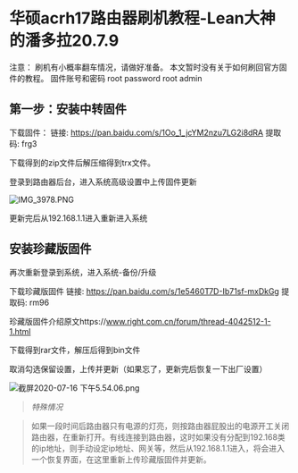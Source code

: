 # 华硕acrh17路由器刷机教程-Lean大神的潘多拉20.7.9
注意：
刷机有小概率翻车情况，请做好准备。
本文暂时没有关于如何刷回官方固件的教程。
固件账号和密码
root password
root admin



## 第一步：安装中转固件
下载固件：
链接: https://pan.baidu.com/s/1Oo_1_jcYM2nzu7LG2i8dRA 提取码: frg3

下载得到的zip文件后解压缩得到trx文件。

登录到路由器后台，进入系统高级设置中上传固件更新

![IMG_3978.PNG](https://i.loli.net/2020/07/16/NOTuPiMq1wvdEL7.png)

更新完后从192.168.1.1进入重新进入系统

## 安装珍藏版固件
再次重新登录到系统，进入系统-备份/升级

下载珍藏版固件
链接: https://pan.baidu.com/s/1e5460T7D-Ib71sf-mxDkGg 提取码: rm96 

珍藏版固件介绍原文https://www.right.com.cn/forum/thread-4042512-1-1.html

下载得到rar文件，解压后得到bin文件

取消勾选保留设置，上传并更新（如果忘了，更新完后恢复一下出厂设置）

![截屏2020-07-16 下午5.54.06.png](https://i.loli.net/2020/07/16/oBJqECmlkAY94XM.png)

> *特殊情况*

> 如果一段时间后路由器只有电源的灯亮，则按路由器屁股出的电源开工关闭路由器，在重新打开。有线连接到路由器，这时如果没有分配到192.168类的ip地址，则手动设定ip地址、网关等，然后从192.168.1.1进入，将会进入一个恢复界面，在这里重新上传珍藏版固件并更新。